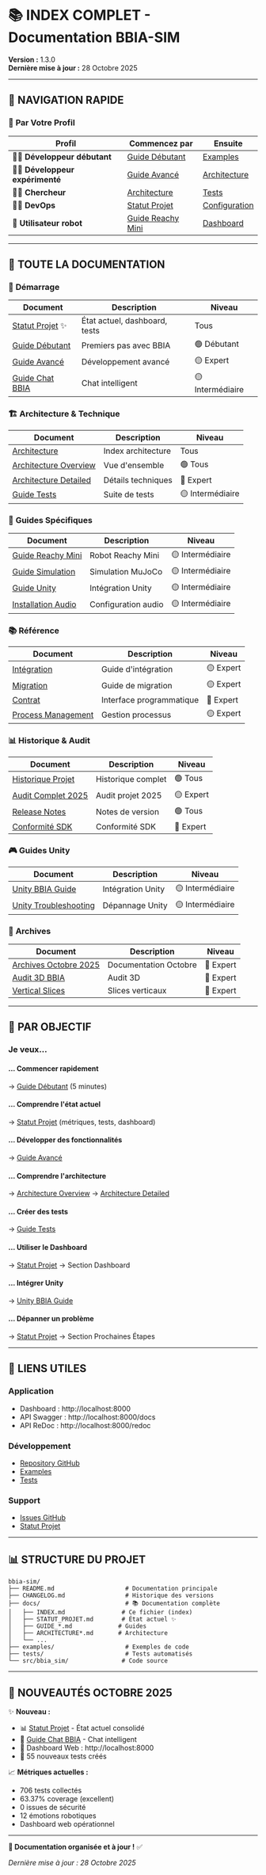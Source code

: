 # 📚 INDEX COMPLET - Documentation BBIA-SIM

**Version :** 1.3.0  
**Dernière mise à jour :** 28 Octobre 2025

---

## 🚀 **NAVIGATION RAPIDE**

### 🎯 **Par Votre Profil**

| Profil | Commencez par | Ensuite |
|--------|--------------|---------|
| 👨‍💻 **Développeur débutant** | [Guide Débutant](GUIDE_DEBUTANT.md) | [Examples](../examples/) |
| 👨‍💻 **Développeur expérimenté** | [Guide Avancé](GUIDE_AVANCE.md) | [Architecture](ARCHITECTURE.md) |
| 🧑‍🔬 **Chercheur** | [Architecture](ARCHITECTURE.md) | [Tests](TESTING_GUIDE.md) |
| 👨‍🔧 **DevOps** | [Statut Projet](STATUT_PROJET.md) | [Configuration](COMMUNITY_CONFIG.md) |
| 🤖 **Utilisateur robot** | [Guide Reachy Mini](guides/REACHY_MINI_WIRELESS_COMPLETE_GUIDE.md) | [Dashboard](STATUT_PROJET.md) |

---

## 📖 **TOUTE LA DOCUMENTATION**

### 🎯 **Démarrage**

| Document | Description | Niveau |
|---------|-------------|--------|
| [Statut Projet](STATUT_PROJET.md) ✨ | État actuel, dashboard, tests | Tous |
| [Guide Débutant](GUIDE_DEBUTANT.md) | Premiers pas avec BBIA | 🟢 Débutant |
| [Guide Avancé](GUIDE_AVANCE.md) | Développement avancé | 🟡 Expert |
| [Guide Chat BBIA](GUIDE_CHAT_BBIA.md) | Chat intelligent | 🟡 Intermédiaire |

### 🏗️ **Architecture & Technique**

| Document | Description | Niveau |
|---------|-------------|--------|
| [Architecture](ARCHITECTURE.md) | Index architecture | Tous |
| [Architecture Overview](ARCHITECTURE_OVERVIEW.md) | Vue d'ensemble | 🟢 Tous |
| [Architecture Detailed](ARCHITECTURE_DETAILED.md) | Détails techniques | 🔴 Expert |
| [Guide Tests](TESTING_GUIDE.md) | Suite de tests | 🟡 Intermédiaire |

### 🔧 **Guides Spécifiques**

| Document | Description | Niveau |
|---------|-------------|--------|
| [Guide Reachy Mini](guides/REACHY_MINI_WIRELESS_COMPLETE_GUIDE.md) | Robot Reachy Mini | 🟡 Intermédiaire |
| [Guide Simulation](simulations/MUJOCO_SIMULATION_GUIDE.md) | Simulation MuJoCo | 🟡 Intermédiaire |
| [Guide Unity](unity/UNITY_BBIA_GUIDE.md) | Intégration Unity | 🟡 Intermédiaire |
| [Installation Audio](installation/AUDIO_SETUP.md) | Configuration audio | 🟡 Intermédiaire |

### 📚 **Référence**

| Document | Description | Niveau |
|---------|-------------|--------|
| [Intégration](INTEGRATION_GUIDE.md) | Guide d'intégration | 🟡 Expert |
| [Migration](MIGRATION_GUIDE.md) | Guide de migration | 🟡 Expert |
| [Contrat](CONTRACT.md) | Interface programmatique | 🔴 Expert |
| [Process Management](PROCESS_MANAGEMENT.md) | Gestion processus | 🟡 Expert |

### 📊 **Historique & Audit**

| Document | Description | Niveau |
|---------|-------------|--------|
| [Historique Projet](PROJECT_HISTORY.md) | Historique complet | 🟢 Tous |
| [Audit Complet 2025](AUDIT_COMPLET_PROJET_2025.md) | Audit projet 2025 | 🟡 Expert |
| [Release Notes](RELEASE_NOTES.md) | Notes de version | 🟢 Tous |
| [Conformité SDK](CONFORMITE_SDK_RESUME.md) | Conformité SDK | 🔴 Expert |

### 🎮 **Guides Unity**

| Document | Description | Niveau |
|---------|-------------|--------|
| [Unity BBIA Guide](unity/UNITY_BBIA_GUIDE.md) | Intégration Unity | 🟡 Intermédiaire |
| [Unity Troubleshooting](unity/UNITY_TROUBLESHOOTING.md) | Dépannage Unity | 🟡 Intermédiaire |

### 📁 **Archives**

| Document | Description | Niveau |
|---------|-------------|--------|
| [Archives Octobre 2025](archives/2025-10/) | Documentation Octobre | 🔴 Expert |
| [Audit 3D BBIA](audit/AUDIT_3D_BBIA_COMPLET.md) | Audit 3D | 🔴 Expert |
| [Vertical Slices](audit/VERTICAL_SLICES_ACCOMPLIS.md) | Slices verticaux | 🔴 Expert |

---

## 🎯 **PAR OBJECTIF**

### **Je veux...**

#### **... Commencer rapidement**
→ [Guide Débutant](GUIDE_DEBUTANT.md) (5 minutes)

#### **... Comprendre l'état actuel**
→ [Statut Projet](STATUT_PROJET.md) (métriques, tests, dashboard)

#### **... Développer des fonctionnalités**
→ [Guide Avancé](GUIDE_AVANCE.md)

#### **... Comprendre l'architecture**
→ [Architecture Overview](ARCHITECTURE_OVERVIEW.md) → [Architecture Detailed](ARCHITECTURE_DETAILED.md)

#### **... Créer des tests**
→ [Guide Tests](TESTING_GUIDE.md)

#### **... Utiliser le Dashboard**
→ [Statut Projet](STATUT_PROJET.md) → Section Dashboard

#### **... Intégrer Unity**
→ [Unity BBIA Guide](unity/UNITY_BBIA_GUIDE.md)

#### **... Dépanner un problème**
→ [Statut Projet](STATUT_PROJET.md) → Section Prochaines Étapes

---

## 🔗 **LIENS UTILES**

### **Application**
- Dashboard : http://localhost:8000
- API Swagger : http://localhost:8000/docs
- API ReDoc : http://localhost:8000/redoc

### **Développement**
- [Repository GitHub](https://github.com/arkalia-luna-system/bbia-sim)
- [Examples](../examples/)
- [Tests](../tests/)

### **Support**
- [Issues GitHub](https://github.com/arkalia-luna-system/bbia-sim/issues)
- [Statut Projet](STATUT_PROJET.md)

---

## 📊 **STRUCTURE DU PROJET**

```
bbia-sim/
├── README.md                    # Documentation principale
├── CHANGELOG.md                 # Historique des versions
├── docs/                        # 📚 Documentation complète
│   ├── INDEX.md                # Ce fichier (index)
│   ├── STATUT_PROJET.md        # État actuel ✨
│   ├── GUIDE_*.md             # Guides
│   ├── ARCHITECTURE*.md       # Architecture
│   └── ...
├── examples/                    # Exemples de code
├── tests/                       # Tests automatisés
└── src/bbia_sim/               # Code source
```

---

## 🎯 **NOUVEAUTÉS OCTOBRE 2025**

✨ **Nouveau :**
- 📊 [Statut Projet](STATUT_PROJET.md) - État actuel consolidé
- 💬 [Guide Chat BBIA](GUIDE_CHAT_BBIA.md) - Chat intelligent
- 🤖 Dashboard Web : http://localhost:8000
- 🧪 55 nouveaux tests créés

📈 **Métriques actuelles :**
- 706 tests collectés
- 63.37% coverage (excellent)
- 0 issues de sécurité
- 12 émotions robotiques
- Dashboard web opérationnel

---

**🎉 Documentation organisée et à jour !** ✅

*Dernière mise à jour : 28 Octobre 2025*

